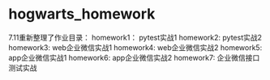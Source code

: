 # hogwarts_homework
7.11重新整理了作业目录：
homework1：  pytest实战1
homework2:   pytest实战2
homework3:   web企业微信实战1
homework4:   web企业微信实战2
homework5:   app企业微信实战1
homework6:   app企业微信实战2
homework7:   企业微信接口测试实战